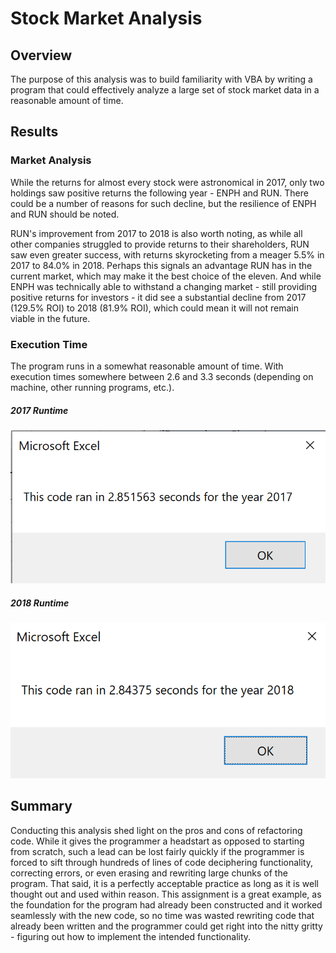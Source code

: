 # Stock Market Analysis
## Overview
The purpose of this analysis was to build familiarity with VBA by writing a program that could effectively analyze a large set of stock market data in a reasonable amount of time.

## Results
### Market Analysis
While the returns for almost every stock were astronomical in 2017, only two holdings saw positive returns the following year - ENPH and RUN. There could be a number of reasons for such decline, but the resilience of ENPH and RUN should be noted. 

RUN's improvement from 2017 to 2018 is also worth noting, as while all other companies struggled to provide returns to their shareholders, RUN saw even greater success, with returns skyrocketing from a meager 5.5% in 2017 to 84.0% in 2018. Perhaps this signals an advantage RUN has in the current market, which may make it the best choice of the eleven. And while ENPH was technically able to withstand a changing market - still providing positive returns for investors - it did see a substantial decline from 2017 (129.5% ROI) to 2018 (81.9% ROI), which could mean it will not remain viable in the future.

### Execution Time
The program runs in a somewhat reasonable amount of time. With execution times somewhere between 2.6 and 3.3 seconds (depending on machine, other running programs, etc.).

##### 2017 Runtime
![VBA_Challenge_2017](/Resources/VBA_Challenge_2017.png)

##### 2018 Runtime
![VBA_Challenge_2018](/Resources/VBA_Challenge_2018.png)

## Summary
Conducting this analysis shed light on the pros and cons of refactoring code. While it gives the programmer a headstart as opposed to starting from scratch, such a lead can be lost fairly quickly if the programmer is forced to sift through hundreds of lines of code deciphering functionality, correcting errors, or even erasing and rewriting large chunks of the program. That said, it is a perfectly acceptable practice as long as it is well thought out and used within reason. This assignment is a great example, as the foundation for the program had already been constructed and it worked seamlessly with the new code, so no time was wasted rewriting code that already been written and the programmer could get right into the nitty gritty - figuring out how to implement the intended functionality.
